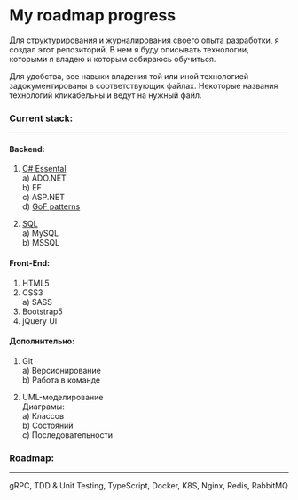 # My roadmap progress

Для структурирования и журналирования своего опыта разработки, я создал этот репозиторий. В нем я буду описывать технологии, которыми я владею и которым собираюсь обучиться.

Для удобства, все навыки владения той или иной технологией задокументированы в соответствующих файлах. Некоторые названия технологий кликабельны и ведут на нужный файл.

### Current stack: 
____
#### Backend:
1. [C# Essental](https://github.com/usernamenetdev/roadmap-progress/blob/main/dotnet-progress)  
    a) ADO.NET  
    b) EF  
    c) ASP.NET  
    d) [GoF patterns](https://github.com/usernamenetdev/roadmap-progress/blob/main/patterns-progress)
   
3. [SQL](https://github.com/usernamenetdev/roadmap-progress/blob/main/sql-progress)  
    а) MySQL  
    b) MSSQL  
  
  #### Front-End:
1. HTML5  
2. CSS3  
    a) SASS  
3. Bootstrap5  
4. jQuery UI  
  
  #### Дополнительно:
1. Git  
    a) Версионирование  
    b) Работа в команде  
   
3. UML-моделирование  
    Диаграмы:  
    а) Классов  
    b) Состояний  
    c) Последовательности  

### Roadmap: 
____
gRPC, TDD & Unit Testing, TypeScript, Docker, K8S, Nginx, Redis, RabbitMQ
